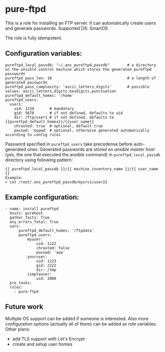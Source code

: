 pure-ftpd
=========

This is a role for installing an FTP server. It can automatically create users and generate passwords.
Supported OS: SmartOS

The role is fully idempotent.

Configuration variables:
------------------------
```
pureftpd_local_passdb: "~/.ans_pureftpd_passdb"        # a directory on the ansible control machine which stores the generated pureftpd passwords
pureftpd_pass_len: 10                                  # a length of generated passwords
pureftpd_pass_complexity: 'ascii_letters,digits'       # possible values: ascii_letters,digits,hexdigits,punctuation
pureftpd_default_homes: '/home'
pureftpd_users:
  user1:
    uid: 1234       # mandatory
    gid: 5678       # if not defined, defaults to uid
    dir: /ftp/user1 # if not defined, defaults to {{pureftpd_default_homes}}/{{user_name}}
    chrooted: true  # optional, default true
    passwd: 'mypwd' # optional, otherwise generated automatically according to config rules
```
Password specified in `pureftpd_users` take precedense before auto-generated ones. Generated passwords are stored on *ansible master host* (yes, the one that executed the ansible command) in `pureftpd_local_passdb` directory using following pattern:
```
{{ pureftpd_local_passdb }}/{{ machine_inventory_name }}/{{ user_name }}
Example:
> cat /root/.ans_pureftpd_passdb/mysrv1/user22
```

Example configuration:
----------------------
```
- name: install pureftpd
  hosts: purehost
  gather_facts: True
  any_errors_fatal: True
  vars:
      pureftpd_default_homes: '/ftpdata'
      pureftpd_users:
          myuser:
              uid: 1122
              chrooted: false
              passwd: 'aaa'
          youruser:
              uid: 1123
              gid: 2222
              dir: /tmp
          simpleuser:
              uid: 2000
  pre_tasks:
  roles:
    - pure-ftpd
```

Future work
-----------
Multiple OS support can be added if someone is interested. Also more configuration options (actually all of them) can be added as role variables.
Other plans:
* add TLS support with Let's Encrypt
* create and setup user homes
